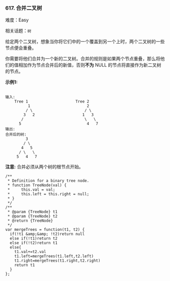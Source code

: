 ### 617. 合并二叉树

难度：Easy

相关话题：`树`

给定两个二叉树，想象当你将它们中的一个覆盖到另一个上时，两个二叉树的一些节点便会重叠。



你需要将他们合并为一个新的二叉树。合并的规则是如果两个节点重叠，那么将他们的值相加作为节点合并后的新值，否则**不为** NULL 的节点将直接作为新二叉树的节点。



**示例1:** 



```

输入: 
	Tree 1                     Tree 2                  
          1                         2                             
         / \                       / \                            
        3   2                     1   3                        
       /                           \   \                      
      5                             4   7                  
输出: 
合并后的树:
	     3
	    / \
	   4   5
	  / \   \ 
	 5   4   7
```


**注意:** 合并必须从两个树的根节点开始。


```
/**
 * Definition for a binary tree node.
 * function TreeNode(val) {
 *     this.val = val;
 *     this.left = this.right = null;
 * }
 */
/**
 * @param {TreeNode} t1
 * @param {TreeNode} t2
 * @return {TreeNode}
 */
var mergeTrees = function(t1, t2) {
  if(!t1 &amp;&amp; !t2)return null
  else if(!t1)return t2
  else if(!t2)return t1
  else{
    t1.val+=t2.val
    t1.left=mergeTrees(t1.left,t2.left)
    t1.right=mergeTrees(t1.right,t2.right)
    return t1
  }
};
```


